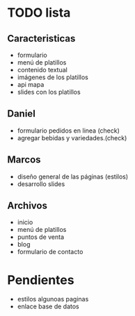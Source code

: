 # TODO lista

## Caracteristicas
* formulario
* menú de platillos
* contenido textual
* imágenes de los platillos
* api mapa
* slides con los platillos

## Daniel
* formulario pedidos en linea (check)
* agregar bebidas y variedades.(check)

## Marcos
* diseño general de las páginas (estilos)
* desarrollo slides

## Archivos
* inicio
* menú de platillos
* puntos de venta
* blog
* formulario de contacto
# Pendientes
* estilos algunoas paginas
* enlace base de datos
